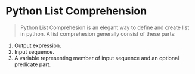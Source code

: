 # Python List Comprehension

>Python List Comprehesion is an elegant way to define and create list in python.
A list comprehesion generally consist of these parts:

1. Output expression.
2. Input sequence.
3. A variable representing member of input sequence and an optional predicate part.
